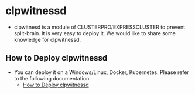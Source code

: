 # clpwitnessd
- clpwitnesd is a module of CLUSTERPRO/EXPRESSCLUSTER to prevent split-brain. It is very easy to deploy it. We would like to share some knowledge for clpwitnessd.

## How to Deploy clpwitnessd
- You can deploy it on a Windows/Linux, Docker, Kubernetes. Please refer to the following documentation.
  - [How to Deploy clpwitnessd](doc/HowDeploy.md)
